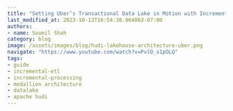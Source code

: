 ```yaml
---
title: "Setting Uber’s Transactional Data Lake in Motion with Incremental ETL Using Apache Hudi"
last_modified_at: 2023-10-13T16:54:38.964863-07:00
authors:
- name: Soumil Shah
category: blog
image: /assets/images/blog/hudi-lakehouse-architecture-uber.png
navigate: "https://www.youtube.com/watch?v=PvlO_s1pOLQ"
tags:
- guide
- incremental-etl
- incremental-processing
- medallion architecture
- datalake
- apache hudi
---
```

